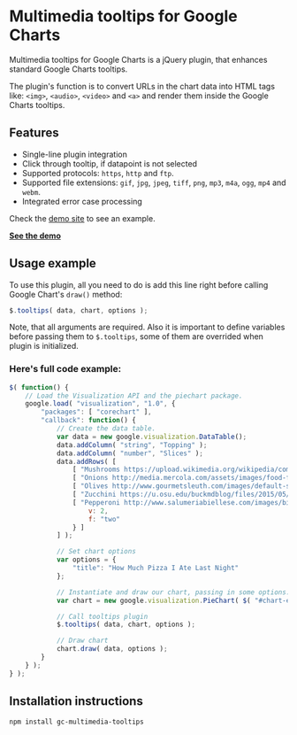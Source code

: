 # Multimedia tooltips for Google Charts
Multimedia tooltips for Google Charts is a jQuery plugin, that enhances standard Google Charts tooltips.

The plugin's function is to convert URLs in the chart data into HTML tags like: `<img>`, `<audio>`, `<video>` and `<a>` and render them inside the Google Charts tooltips.

## Features
- Single-line plugin integration
- Click through tooltip, if datapoint is not selected
- Supported protocols: `https`, `http` and `ftp`.
- Supported file extensions: `gif`, `jpg`, `jpeg`, `tiff`, `png`, `mp3`, `m4a`, `ogg`, `mp4` and `webm`.
- Integrated error case processing

Check the [demo site](#demo) to see an example.

**[See the demo](#demo)**

## Usage example
To use this plugin, all you need to do is add this line right before calling Google Chart's `draw()` method:

```javascript
$.tooltips( data, chart, options );
```

Note, that all arguments are required. Also it is important to define variables before passing them to <code>$.tooltips</code>, some of them are overrided when plugin is initialized.

### Here's full code example:
```javascript
$( function() {
    // Load the Visualization API and the piechart package.
    google.load( "visualization", "1.0", {
        "packages": [ "corechart" ],
        "callback": function() {
            // Create the data table.
            var data = new google.visualization.DataTable();
            data.addColumn( "string", "Topping" );
            data.addColumn( "number", "Slices" );
            data.addRows( [
                [ "Mushrooms https://upload.wikimedia.org/wikipedia/commons/b/b8/Mushroom_-_unidentified.jpg", 3 ],
                [ "Onions http://media.mercola.com/assets/images/food-facts/onion-healthy-recipes.jpg", 1 ],
                [ "Olives http://www.gourmetsleuth.com/images/default-source/dictionary/spanish-olives.jpg?sfvrsn=6", 1 ],
                [ "Zucchini https://u.osu.edu/buckmdblog/files/2015/05/zucchini-ym5607.jpg", 1 ],
                [ "Pepperoni http://www.salumeriabiellese.com/images/big/Pepperoni.jpg", {
                    v: 2,
                    f: "two"
                } ]
            ] );

            // Set chart options
            var options = {
                "title": "How Much Pizza I Ate Last Night"
            };

            // Instantiate and draw our chart, passing in some options.
            var chart = new google.visualization.PieChart( $( "#chart-example" )[ 0 ] );

            // Call tooltips plugin
            $.tooltips( data, chart, options );

            // Draw chart
            chart.draw( data, options );
        }
    } );
} );
```

## Installation instructions
```bash
npm install gc-multimedia-tooltips
```
